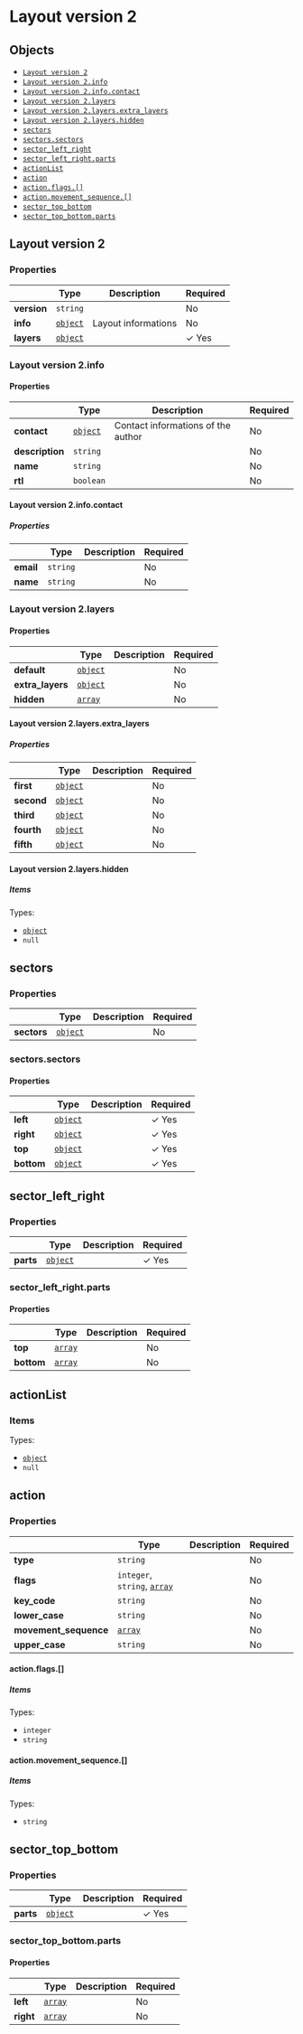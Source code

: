 # Layout version 2

## Objects

* [`Layout version 2`](#__root)
* [`Layout version 2.info`](#__root.info)
* [`Layout version 2.info.contact`](#__root.info.contact)
* [`Layout version 2.layers`](#__root.layers)
* [`Layout version 2.layers.extra_layers`](#__root.layers.extra_layers)
* [`Layout version 2.layers.hidden`](#__root.layers.hidden)
* [`sectors`](#sectors)
* [`sectors.sectors`](#sectors.sectors)
* [`sector_left_right`](#sector_left_right)
* [`sector_left_right.parts`](#sector_left_right.parts)
* [`actionList`](#actionList)
* [`action`](#action)
* [`action.flags.[]`](#action.flags.[])
* [`action.movement_sequence.[]`](#action.movement_sequence.[])
* [`sector_top_bottom`](#sector_top_bottom)
* [`sector_top_bottom.parts`](#sector_top_bottom.parts)

<a name="__root"></a>
## Layout version 2

### Properties

|   |Type|Description|Required|
|---|---|---|---|
|**version**|`string`||No|
|**info**|[`object`](#__root.info)|Layout informations|No|
|**layers**|[`object`](#__root.layers)||&#10003; Yes|

<a name="__root.info"></a>
### Layout version 2.info

#### Properties

|   |Type|Description|Required|
|---|---|---|---|
|**contact**|[`object`](#__root.info.contact)|Contact informations of the author|No|
|**description**|`string`||No|
|**name**|`string`||No|
|**rtl**|`boolean`||No|

<a name="__root.info.contact"></a>
#### Layout version 2.info.contact

##### Properties

|   |Type|Description|Required|
|---|---|---|---|
|**email**|`string`||No|
|**name**|`string`||No|

<a name="__root.layers"></a>
### Layout version 2.layers

#### Properties

|   |Type|Description|Required|
|---|---|---|---|
|**default**|[`object`](#sectors)||No|
|**extra_layers**|[`object`](#__root.layers.extra_layers)||No|
|**hidden**|[`array`](#__root.layers.hidden.[])||No|

<a name="__root.layers.extra_layers"></a>
#### Layout version 2.layers.extra_layers

##### Properties

|   |Type|Description|Required|
|---|---|---|---|
|**first**|[`object`](#sectors)||No|
|**second**|[`object`](#sectors)||No|
|**third**|[`object`](#sectors)||No|
|**fourth**|[`object`](#sectors)||No|
|**fifth**|[`object`](#sectors)||No|

<a name="__root.layers.hidden"></a>
#### Layout version 2.layers.hidden

##### Items

Types:
* [`object`](#action)
* `null`

<a name="sectors"></a>
## sectors

### Properties

|   |Type|Description|Required|
|---|---|---|---|
|**sectors**|[`object`](#sectors.sectors)||No|

<a name="sectors.sectors"></a>
### sectors.sectors

#### Properties

|   |Type|Description|Required|
|---|---|---|---|
|**left**|[`object`](#sector_left_right)||&#10003; Yes|
|**right**|[`object`](#sector_left_right)||&#10003; Yes|
|**top**|[`object`](#sector_top_bottom)||&#10003; Yes|
|**bottom**|[`object`](#sector_top_bottom)||&#10003; Yes|

<a name="sector_left_right"></a>
## sector_left_right

### Properties

|   |Type|Description|Required|
|---|---|---|---|
|**parts**|[`object`](#sector_left_right.parts)||&#10003; Yes|

<a name="sector_left_right.parts"></a>
### sector_left_right.parts

#### Properties

|   |Type|Description|Required|
|---|---|---|---|
|**top**|[`array`](#actionList)||No|
|**bottom**|[`array`](#actionList)||No|

<a name="actionList"></a>
## actionList

### Items

Types:
* [`object`](#action)
* `null`

<a name="action"></a>
## action

### Properties

|   |Type|Description|Required|
|---|---|---|---|
|**type**|`string`||No|
|**flags**|`integer`, `string`, [`array`](#action.flags.[])||No|
|**key_code**|`string`||No|
|**lower_case**|`string`||No|
|**movement_sequence**|[`array`](#action.movement_sequence.[])||No|
|**upper_case**|`string`||No|

<a name="action.flags.[]"></a>
#### action.flags.[]

##### Items

Types:
* `integer`
* `string`

<a name="action.movement_sequence.[]"></a>
#### action.movement_sequence.[]

##### Items

Types:
* `string`

<a name="sector_top_bottom"></a>
## sector_top_bottom

### Properties

|   |Type|Description|Required|
|---|---|---|---|
|**parts**|[`object`](#sector_top_bottom.parts)||&#10003; Yes|

<a name="sector_top_bottom.parts"></a>
### sector_top_bottom.parts

#### Properties

|   |Type|Description|Required|
|---|---|---|---|
|**left**|[`array`](#actionList)||No|
|**right**|[`array`](#actionList)||No|
